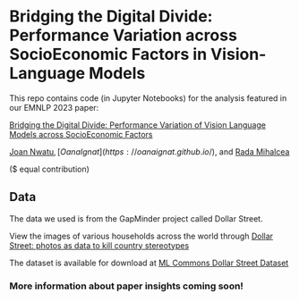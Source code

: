 # Bridging the Digital Divide: Performance Variation across SocioEconomic Factors in Vision-Language Models

This repo contains code (in Jupyter Notebooks) for the analysis featured in our EMNLP 2023 paper: 

[Bridging the Digital Divide: Performance Variation of Vision Language Models across SocioEconomic Factors](https://arxiv.org/abs/2311.05746)


[Joan Nwatu](https://anniejoan.github.io/)$, [Oana Ignat](https://oanaignat.github.io/)$, and [Rada Mihalcea](https://web.eecs.umich.edu/~mihalcea/)
 
($ equal contribution)


## Data

The data we used is from the GapMinder project called Dollar Street. 

View the images of various households across the world through [Dollar Street: photos as data to kill country stereotypes](https://www.gapminder.org/dollar-street) 

The dataset is available for download at [ML Commons Dollar Street Dataset](https://mlcommons.org/datasets/dollar-street/)

### More information about paper insights coming soon!
